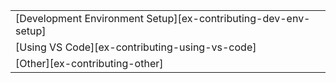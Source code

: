 ||
|--------|
| [Development Environment Setup][ex-contributing-dev-env-setup] |
| [Using VS Code][ex-contributing-using-vs-code] |
| [Other][ex-contributing-other] |
